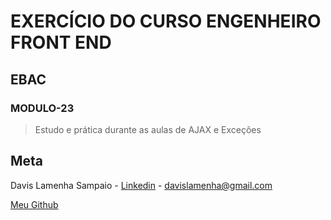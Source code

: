 # EXERCÍCIO DO CURSO ENGENHEIRO FRONT END

## EBAC

### MODULO-23

> Estudo e prática durante as aulas de AJAX e Exceções

## Meta

Davis Lamenha Sampaio - [Linkedin](https://www.linkedin.com/in/davislamenha/) - davislamenha@gmail.com

[Meu Github](https://github.com/davislamenha)
